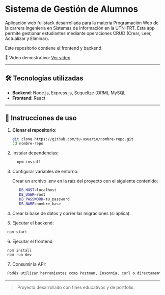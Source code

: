 # Sistema de Gestión de Alumnos

Aplicación web fullstack desarrollada para la materia Programación Web de la carrera Ingeniería en Sistemas de Información en la UTN-FRT. Esta app permite gestionar estudiantes mediante operaciones CRUD (Crear, Leer, Actualizar y Eliminar).

Este repositorio contiene el frontend y backend.

🎥 Vídeo demostrativo: [Ver vídeo](https://youtu.be/NBnNgpOqpzk)

---

## 🛠 Tecnologías utilizadas

- **Backend**: Node.js, Express.js, Sequelize (ORM), MySQL
- **Frontend**: React

---

## 🚀 Instrucciones de uso

1. **Clonar el repositorio**:

   ```bash
   git clone https://github.com/tu-usuario/nombre-repo.git
   cd nombre-repo
   
2. Instalar dependencias:

   ```bash
     npm install
   
3. Configurar variables de entorno:

    Crear un archivo .env en la raíz del proyecto con el siguiente contenido:
   ```bash
      DB_HOST=localhost
      DB_USER=root
      DB_PASSWORD=tu_password
      DB_NAME=nombre_base

4. Crear la base de datos y correr las migraciones (si aplica).

5. Ejecutar el backend:

  ```bash
   npm start
  ```

6. Ejecutar el frontend:
  
  ```bash
   npm install
   npm run dev
  ```

7. Consumir la API:
  
  ```bash
   Podés utilizar herramientas como Postman, Insomnia, curl o directamente desde la interfaz web (si está implementada).
 ```

---
>Proyecto desarrollado con fines educativos y de portfolio.
